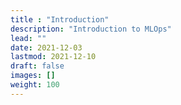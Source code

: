 ```yaml
---
title : "Introduction"
description: "Introduction to MLOps"
lead: ""
date: 2021-12-03
lastmod: 2021-12-10
draft: false
images: []
weight: 100
---
```

